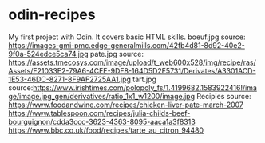 # odin-recipes
My first project with Odin. It covers basic HTML skills.
boeuf.jpg source: https://images-gmi-pmc.edge-generalmills.com/42fb4d81-8d92-40e2-9f0a-524edce5ca74.jpg
pate.jpg source: https://assets.tmecosys.com/image/upload/t_web600x528/img/recipe/ras/Assets/F21033E2-79A6-4CEE-9DF8-164D5D2F5731/Derivates/A3301ACD-1E53-46DC-8271-8F9AF2725AA1.jpg
tart.jpg source:https://www.irishtimes.com/polopoly_fs/1.4199682.1583922416!/image/image.jpg_gen/derivatives/ratio_1x1_w1200/image.jpg
Recipies source:
https://www.foodandwine.com/recipes/chicken-liver-pate-march-2007
https://www.tablespoon.com/recipes/julia-childs-beef-bourguignon/cdda3ccc-3623-4363-8095-aaca1a3f8313
https://www.bbc.co.uk/food/recipes/tarte_au_citron_94480
